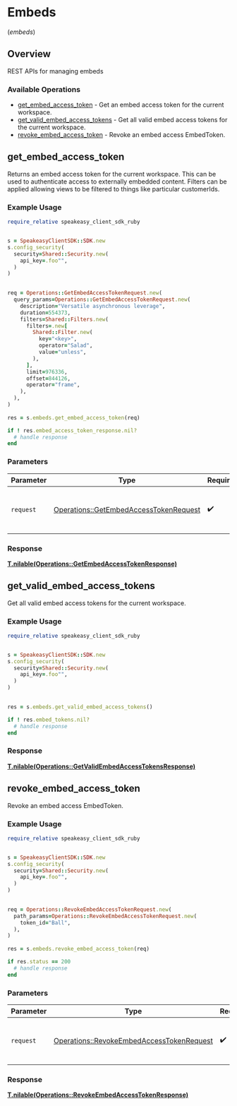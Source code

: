 # Embeds
(*embeds*)

## Overview

REST APIs for managing embeds

### Available Operations

* [get_embed_access_token](#get_embed_access_token) - Get an embed access token for the current workspace.
* [get_valid_embed_access_tokens](#get_valid_embed_access_tokens) - Get all valid embed access tokens for the current workspace.
* [revoke_embed_access_token](#revoke_embed_access_token) - Revoke an embed access EmbedToken.

## get_embed_access_token

Returns an embed access token for the current workspace. This can be used to authenticate access to externally embedded content.
Filters can be applied allowing views to be filtered to things like particular customerIds.

### Example Usage

```ruby
require_relative speakeasy_client_sdk_ruby


s = SpeakeasyClientSDK::SDK.new
s.config_security(
  security=Shared::Security.new(
    api_key=.foo"",
  )
)

   
req = Operations::GetEmbedAccessTokenRequest.new(
  query_params=Operations::GetEmbedAccessTokenRequest.new(
    description="Versatile asynchronous leverage",
    duration=554373,
    filters=Shared::Filters.new(
      filters=.new[
        Shared::Filter.new(
          key="<key>",
          operator="Salad",
          value="unless",
        ),
      ],
      limit=976336,
      offset=844126,
      operator="frame",
    ),
  ),
)
    
res = s.embeds.get_embed_access_token(req)

if ! res.embed_access_token_response.nil?
  # handle response
end

```

### Parameters

| Parameter                                                                                       | Type                                                                                            | Required                                                                                        | Description                                                                                     |
| ----------------------------------------------------------------------------------------------- | ----------------------------------------------------------------------------------------------- | ----------------------------------------------------------------------------------------------- | ----------------------------------------------------------------------------------------------- |
| `request`                                                                                       | [Operations::GetEmbedAccessTokenRequest](../../models/operations/getembedaccesstokenrequest.md) | :heavy_check_mark:                                                                              | The request object to use for the request.                                                      |


### Response

**[T.nilable(Operations::GetEmbedAccessTokenResponse)](../../models/operations/getembedaccesstokenresponse.md)**


## get_valid_embed_access_tokens

Get all valid embed access tokens for the current workspace.

### Example Usage

```ruby
require_relative speakeasy_client_sdk_ruby


s = SpeakeasyClientSDK::SDK.new
s.config_security(
  security=Shared::Security.new(
    api_key=.foo"",
  )
)

    
res = s.embeds.get_valid_embed_access_tokens()

if ! res.embed_tokens.nil?
  # handle response
end

```


### Response

**[T.nilable(Operations::GetValidEmbedAccessTokensResponse)](../../models/operations/getvalidembedaccesstokensresponse.md)**


## revoke_embed_access_token

Revoke an embed access EmbedToken.

### Example Usage

```ruby
require_relative speakeasy_client_sdk_ruby


s = SpeakeasyClientSDK::SDK.new
s.config_security(
  security=Shared::Security.new(
    api_key=.foo"",
  )
)

   
req = Operations::RevokeEmbedAccessTokenRequest.new(
  path_params=Operations::RevokeEmbedAccessTokenRequest.new(
    token_id="Ball",
  ),
)
    
res = s.embeds.revoke_embed_access_token(req)

if res.status == 200
  # handle response
end

```

### Parameters

| Parameter                                                                                             | Type                                                                                                  | Required                                                                                              | Description                                                                                           |
| ----------------------------------------------------------------------------------------------------- | ----------------------------------------------------------------------------------------------------- | ----------------------------------------------------------------------------------------------------- | ----------------------------------------------------------------------------------------------------- |
| `request`                                                                                             | [Operations::RevokeEmbedAccessTokenRequest](../../models/operations/revokeembedaccesstokenrequest.md) | :heavy_check_mark:                                                                                    | The request object to use for the request.                                                            |


### Response

**[T.nilable(Operations::RevokeEmbedAccessTokenResponse)](../../models/operations/revokeembedaccesstokenresponse.md)**

